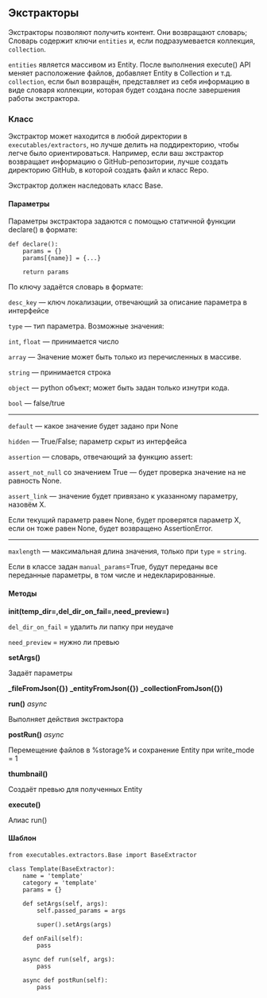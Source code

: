 ## Экстракторы

Экстракторы позволяют получить контент. Они возвращают словарь;
Словарь содержит ключи `entities` и, если подразумевается коллекция, `collection`.

`entities` является массивом из Entity. После выполнения execute() API меняет расположение файлов, добавляет Entity в Collection и т.д.
`collection`, если был возвращён, представляет из себя информацию в виде словаря коллекции, которая будет создана после завершения работы экстрактора.

### Класс

Экстрактор может находится в любой директории в `executables/extractors`, но лучше делить на поддиректорию, чтобы легче было ориентироваться. Например, если ваш экстрактор возвращает информацию о GitHub-репозитории, лучше создать директорию GitHub, в которой создать файл и класс Repo.

Экстрактор должен наследовать класс Base.

#### Параметры

Параметры экстрактора задаются с помощью статичной функции declare() в формате:
```
def declare():
    params = {}
    params[{name}] = {...}

    return params
```

По ключу задаётся словарь в формате:

`desc_key` — ключ локализации, отвечающий за описание параметра в интерфейсе

`type` — тип параметра. Возможные значения:

`int`, `float` — принимается число

`array` — Значение может быть только из перечисленных в массиве.

`string` — принимается строка

`object` — python объект; может быть задан только изнутри кода.

`bool` — false/true

---

`default` — какое значение будет задано при None

`hidden` — True/False; параметр скрыт из интерфейса

`assertion` — словарь, отвечающий за функцию assert:

`assert_not_null` со значением True — будет проверка значение на не равность None.

`assert_link` — значение будет привязано к указанному параметру, назовём X.

Если текущий параметр равен None, будет проверятся параметр X, если он тоже равен None, будет возвращено AssertionError.

---

`maxlength` — максимальная длина значения, только при `type` = `string`. 

Если в классе задан `manual_params`=True, будут переданы все переданные параметры, в том числе и недекларированные.

#### Методы

**__init__(temp_dir=,del_dir_on_fail=,need_preview=)**

`del_dir_on_fail` = удалить ли папку при неудаче

`need_preview` = нужно ли превью

**setArgs()**

Задаёт параметры

**_fileFromJson({})**
**_entityFromJson({})**
**_collectionFromJson({})**

**run()** *async*

Выполняет действия экстрактора

**postRun()** *async*

Перемещение файлов в %storage% и сохранение Entity при write_mode = 1

**thumbnail()**

Создаёт превью для полученных Entity

**execute()**

Алиас run()

#### Шаблон

```
from executables.extractors.Base import BaseExtractor

class Template(BaseExtractor):
    name = 'template'
    category = 'template'
    params = {}

    def setArgs(self, args):
        self.passed_params = args

        super().setArgs(args)

    def onFail(self):
        pass

    async def run(self, args):
        pass

    async def postRun(self):
        pass
```
